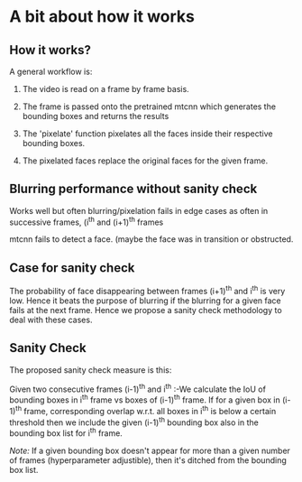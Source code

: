 # A bit about how it works

## How it works?

A general workflow is:

1. The video is read on a frame by frame basis.

2. The frame is passed onto the pretrained  mtcnn which generates the bounding boxes and returns the results

3. The 'pixelate' function pixelates all the faces inside their respective bounding boxes.

4. The pixelated faces replace the original faces for the given frame.

## Blurring performance without sanity check

Works well but often blurring/pixelation fails in edge cases as often in successive frames, (i<sup>th</sup> and (i+1)<sup>th</sup> frames

mtcnn fails to detect a face. (maybe the face was in transition or obstructed.​

## Case for sanity check

The probability of face disappearing between frames (i+1)<sup>th</sup> and i<sup>th</sup> is very low. Hence it beats the purpose of blurring if the blurring for a given face fails at the next frame. Hence we propose a sanity check methodology to deal with these cases.

## Sanity Check

The proposed sanity check measure is this:

Given two consecutive frames (i-1)<sup>th</sup> and i<sup>th</sup> :-
​
We calculate the IoU of bounding boxes in i<sup>th</sup> frame vs boxes of (i-1)<sup>th</sup> frame. If for a given box in (i-1)<sup>th</sup> frame, corresponding overlap w.r.t. all boxes in i<sup>th</sup> is below a certain threshold then we include the given (i-1)<sup>th</sup> bounding box also in the bounding box list for i<sup>th</sup> frame.​

*Note:*  If a given bounding box doesn't appear for more than a given number of frames (hyperparameter adjustible), then it's ditched from the bounding box list.
